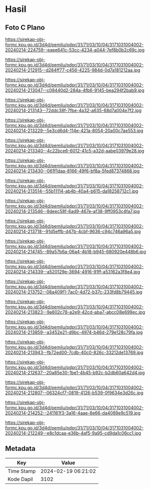 # Hasil

## Foto C Plano

https://sirekap-obj-formc.kpu.go.id/3d4d/pemilu/pdpr/31/71/03/10/04/3171031004002-20240214-224759--eaee641c-53cc-4234-a044-7ef8b0b2c69c.jpg

https://sirekap-obj-formc.kpu.go.id/3d4d/pemilu/pdpr/31/71/03/10/04/3171031004002-20240214-212915--d284ff77-c456-4225-984d-0d7a181212aa.jpg

https://sirekap-obj-formc.kpu.go.id/3d4d/pemilu/pdpr/31/71/03/10/04/3171031004002-20240214-213047--c08440d2-284a-4fb6-9145-bea294f2bab9.jpg

https://sirekap-obj-formc.kpu.go.id/3d4d/pemilu/pdpr/31/71/03/10/04/3171031004002-20240214-213143--72ddc38f-7fbe-4a32-a635-68d7a004e7f2.jpg

https://sirekap-obj-formc.kpu.go.id/3d4d/pemilu/pdpr/31/71/03/10/04/3171031004002-20240214-213229--5e3cd6d4-114e-421a-8054-20a00c7ae553.jpg

https://sirekap-obj-formc.kpu.go.id/3d4d/pemilu/pdpr/31/71/03/10/04/3171031004002-20240214-213340--4c22bce6-6012-41c5-a32d-aabe03979e28.jpg

https://sirekap-obj-formc.kpu.go.id/3d4d/pemilu/pdpr/31/71/03/10/04/3171031004002-20240214-213430--061f1daa-8166-49f6-bf8a-5fed87374868.jpg

https://sirekap-obj-formc.kpu.go.id/3d4d/pemilu/pdpr/31/71/03/10/04/3171031004002-20240214-213514--55b11114-ab4b-40a4-b615-da18258712c1.jpg

https://sirekap-obj-formc.kpu.go.id/3d4d/pemilu/pdpr/31/71/03/10/04/3171031004002-20240214-213546--8deec58f-6ad9-467e-af38-9ff0953c4fa7.jpg

https://sirekap-obj-formc.kpu.go.id/3d4d/pemilu/pdpr/31/71/03/10/04/3171031004002-20240214-213718--91d5effb-d47b-4cbf-9636-c94c746a96a5.jpg

https://sirekap-obj-formc.kpu.go.id/3d4d/pemilu/pdpr/31/71/03/10/04/3171031004002-20240214-214745--89a57b6a-06a4-4b18-b945-680920e448b6.jpg

https://sirekap-obj-formc.kpu.go.id/3d4d/pemilu/pdpr/31/71/03/10/04/3171031004002-20240214-214339--a520129e-3694-4916-91ff-a53162a3f8e4.jpg

https://sirekap-obj-formc.kpu.go.id/3d4d/pemilu/pdpr/31/71/03/10/04/3171031004002-20240214-213752--08a409f1-7ac0-4d72-b37c-233fd8b79445.jpg

https://sirekap-obj-formc.kpu.go.id/3d4d/pemilu/pdpr/31/71/03/10/04/3171031004002-20240214-213823--9a602c78-a2e9-42cd-aba7-abcc08e699ec.jpg

https://sirekap-obj-formc.kpu.go.id/3d4d/pemilu/pdpr/31/71/03/10/04/3171031004002-20240214-213859--a3452e21-d9bc-4974-b46d-279e128c79fa.jpg

https://sirekap-obj-formc.kpu.go.id/3d4d/pemilu/pdpr/31/71/03/10/04/3171031004002-20240214-213943--fb72ed00-7cdb-40c0-826c-33212de13769.jpg

https://sirekap-obj-formc.kpu.go.id/3d4d/pemilu/pdpr/31/71/03/10/04/3171031004002-20240214-212637--20a85e30-1be1-4b45-b92c-b2db60a642d4.jpg

https://sirekap-obj-formc.kpu.go.id/3d4d/pemilu/pdpr/31/71/03/10/04/3171031004002-20240214-212807--06324cf7-0819-4126-b539-0f9634e3d26c.jpg

https://sirekap-obj-formc.kpu.go.id/3d4d/pemilu/pdpr/31/71/03/10/04/3171031004002-20240214-214252--241161f3-3a16-4aae-8e66-da4089e9c519.jpg

https://sirekap-obj-formc.kpu.go.id/3d4d/pemilu/pdpr/31/71/03/10/04/3171031004002-20240214-212249--e8c1dcaa-e36b-4af5-9a95-cd9da1c06cc1.jpg


## Metadata

| Key        | Value               |
| ---------- | ------------------- |
| Time Stamp | 2024-02-19 06:21:02 |
| Kode Dapil | 3102                |



